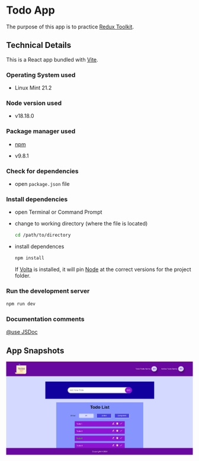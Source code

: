 # Todo App

The purpose of this app is to practice [Redux Toolkit](https://redux-toolkit.js.org/introduction/getting-started).

## Technical Details

This is a React app bundled with [Vite](https://vitejs.dev/).

### **Operating System used**

- Linux Mint 21.2

### **Node version used**

- v18.18.0

### **Package manager used**

- [npm](https://www.npmjs.com/)

- v9.8.1

### **Check for dependencies**

- open `package.json` file

### **Install dependencies**

- open Terminal or Command Prompt
- change to working directory (where the file is located)
  ```bash
  cd /path/to/directory
  ```
- install dependences

  ```bash
  npm install
  ```

  If [Volta](https://volta.sh/) is installed, it will pin [Node](https://nodejs.org/en) at the correct versions for the project folder.

### Run the development server

```bash
npm run dev
```

### **Documentation comments**

[@use JSDoc](https://jsdoc.app/)

## App Snapshots

![Todo App](/appSnapshots/Selection_334.png)
